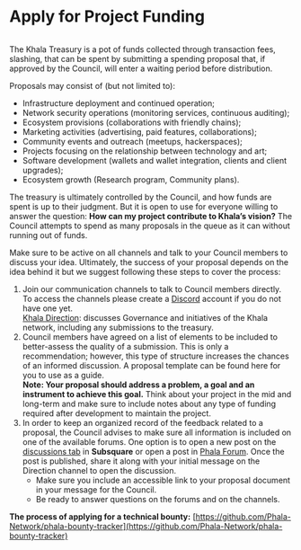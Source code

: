 # Apply for Project Funding

<figure><img src="../../../.gitbook/assets/spending-proposal.png" alt=""><figcaption></figcaption></figure>

The Khala Treasury is a pot of funds collected through transaction fees, slashing, that can be spent by submitting a spending proposal that, if approved by the Council, will enter a waiting period before distribution.

Proposals may consist of (but not limited to):

* Infrastructure deployment and continued operation;
* Network security operations (monitoring services, continuous auditing);
* Ecosystem provisions (collaborations with friendly chains);
* Marketing activities (advertising, paid features, collaborations);
* Community events and outreach (meetups, hackerspaces);
* Projects focusing on the relationship between technology and art;
* Software development (wallets and wallet integration, clients and client upgrades);
* Ecosystem growth (Research program, Community plans).

The treasury is ultimately controlled by the Council, and how funds are spent is up to their judgment. But it is open to use for everyone willing to answer the question: **How can my project contribute to Khala’s vision?** The Council attempts to spend as many proposals in the queue as it can without running out of funds.

Make sure to be active on all channels and talk to your Council members to discuss your idea. Ultimately, the success of your proposal depends on the idea behind it but we suggest following these steps to cover the process:

1. Join our communication channels to talk to Council members directly. To access the channels please create a [Discord](https://discord.com/) account if you do not have one yet.\
   [Khala Direction](https://discord.gg/ByAqdsF8EF): discusses Governance and initiatives of the Khala network, including any submissions to the treasury.
2. Council members have agreed on a list of elements to be included to better-assess the quality of a submission. This is only a recommendation; however, this type of structure increases the chances of an informed discussion. A proposal template can be found here for you to use as a guide.\
   **Note: Your proposal should address a problem, a goal and an instrument to achieve this goal.** Think about your project in the mid and long-term and make sure to include notes about any type of funding required after development to maintain the project.
3. In order to keep an organized record of the feedback related to a proposal, the Council advises to make sure all information is included on one of the available forums. One option is to open a new post on the [discussions tab](https://phala.subsquare.io/discussions) in **Subsquare** or open a post in [Phala Forum](https://forum.phala.network/c/51-category/59-category/59). Once the post is published, share it along with your initial message on the Direction channel to open the discussion.
   * Make sure you include an accessible link to your proposal document in your message for the Council.
   * Be ready to answer questions on the forums and on the channels.

**The process of applying for a technical bounty:** [https://github.com/Phala-Network/phala-bounty-tracker](https://github.com/Phala-Network/phala-bounty-tracker)
